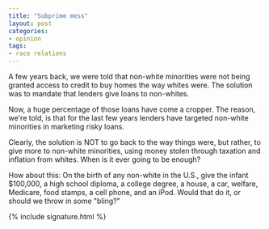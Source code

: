 ```yaml
---
title: "Subprime mess"
layout: post
categories:
- opinion
tags:
- race relations
---
```


A few years back, we were told that non-white minorities were not being granted access to credit to buy homes the way whites were. The solution was to mandate that lenders give loans to non-whites.

Now, a huge percentage of those loans have come a cropper. The reason, we're told, is that for the last few years lenders have targeted non-white minorities in marketing risky loans.

Clearly, the solution is NOT to go back to the way things were, but rather, to give more to non-white minorities, using money stolen through taxation and inflation from whites. When is it ever going to be enough?

How about this: On the birth of any non-white in the U.S., give the infant $100,000, a high school diploma, a college degree, a house, a car, welfare, Medicare, food stamps, a cell phone, and an iPod. Would that do it, or should we throw in some "bling?"

{% include signature.html %}
